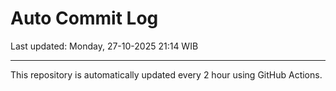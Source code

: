 # Auto Commit Log

Last updated: Monday, 27-10-2025 21:14 WIB

---

This repository is automatically updated every 2 hour using GitHub Actions.
